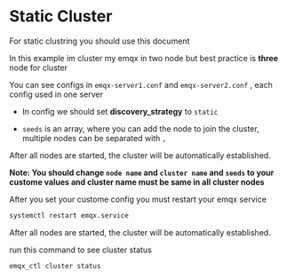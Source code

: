 # Static Cluster

For static clustring you should use this document

In this example im cluster my emqx in two node but best practice is **three** node for cluster 

You can see configs in `emqx-server1.conf` and `emqx-server2.conf` , each config used in one server

- In config we should set **discovery_strategy** to `static`

- `seeds` is an array, where you can add the node to join the cluster, multiple nodes can be separated with `,`

After all nodes are started, the cluster will be automatically established.

**Note: You should change `node name` and `cluster name` and `seeds` to your custome values and cluster name must be same in all cluster nodes**

After you set your custome config you must restart your emqx service
```bash
systemctl restart emqx.service
```
After all nodes are started, the cluster will be automatically established.

run this command to see cluster status

```bash
emqx_ctl cluster status
```
